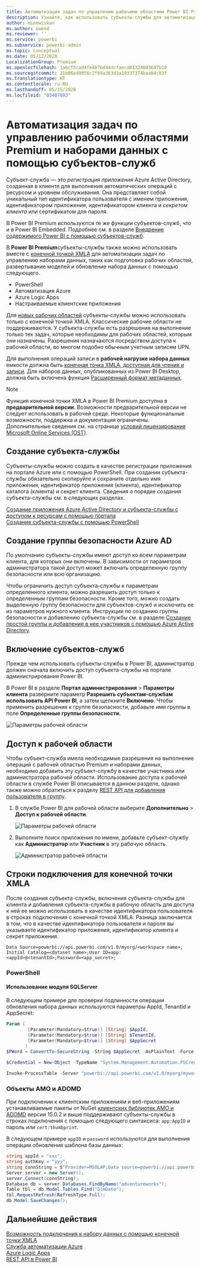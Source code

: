 ```yaml
---
title: Автоматизация задач по управлению рабочими областями Power BI Premium и наборами данных с помощью субъектов-служб | Документация Майкрософт
description: Узнайте, как использовать субъекты-службы для автоматизации задач по управлению рабочими областями Power BI Premium и наборами данных.
author: minewiskan
ms.author: owend
ms.reviewer: ''
ms.service: powerbi
ms.subservice: powerbi-admin
ms.topic: conceptual
ms.date: 05/12/2020
LocalizationGroup: Premium
ms.openlocfilehash: 1a6cf5cad4fe4b76d44dcfaecd81324003687b10
ms.sourcegitcommit: 21b06e49056c2f69a363d3a19337374baa84c83f
ms.translationtype: HT
ms.contentlocale: ru-RU
ms.lasthandoff: 05/15/2020
ms.locfileid: "83407893"
---
```

# <a name="automate-premium-workspace-and-dataset-tasks-with-service-principals"></a>Автоматизация задач по управлению рабочими областями Premium и наборами данных с помощью субъектов-служб

Субъект-служба — это *регистрация приложения* Azure Active Directory, созданная в клиенте для выполнения автоматических операций с ресурсом и уровнем обслуживания. Она представляет собой уникальный тип идентификатора пользователя с именем приложения, идентификатором приложения, идентификатором клиента и *секретом клиента* или сертификатом для пароля.

В Power BI Premium используются те же функции субъектов-служб, что и в Power BI Embedded. Подробнее см. в разделе [Внедрение содержимого Power BI с помощью субъектов-служб](../developer/embedded/embed-service-principal.md).

В **Power BI Premium**субъекты-службы также можно использовать вместе с [конечной точкой XMLA](service-premium-connect-tools.md) для автоматизации задач по управлению наборами данных, таких как подготовка рабочих областей, развертывание моделей и обновление набора данных с помощью следующего.

- PowerShell
- Автоматизация Azure
- Azure Logic Apps
- Настраиваемые клиентские приложения

Для [новых рабочих областей](../collaborate-share/service-new-workspaces.md) субъекты-службы можно использовать только с конечной точкой XMLA. Классические рабочие области не поддерживаются. У субъекта-службы есть разрешения на выполнение только тех задач, которые необходимы для рабочих областей, которым они назначены. Разрешения назначаются посредством доступа к рабочей области, во многом подобно обычным учетным записям UPN.

Для выполнения операций записи в **рабочей нагрузке набора данных** емкости должна быть [конечная точка XMLA, доступная для чтения и записи](service-premium-connect-tools.md#enable-xmla-read-write). Для наборов данных, опубликованных из Power BI Desktop, должна быть включена функция [Расширенный формат метаданных](../connect-data/desktop-enhanced-dataset-metadata.md).

> [!NOTE]
> Функция конечной точки XMLA в Power BI Premium доступна в **предварительной версии**. Возможности предварительной версии не следует использовать в рабочей среде. Некоторые функциональные возможности, поддержка и документация ограничены.  Дополнительные сведения см. на странице [условий лицензирования Microsoft Online Services (OST)](https://www.microsoft.com/licensing/product-licensing/products?rtc=1).

## <a name="create-a-service-principal"></a>Создание субъекта-службы

Субъекты-службы можно создать в качестве регистрации приложения на портале Azure или с помощью PowerShell. При создании субъекта-службы обязательно скопируйте и сохраните отдельно имя приложения, идентификатор приложения (клиента), идентификатор каталога (клиента) и секрет клиента. Сведения о порядке создания субъекта-службы см. в следующих разделах.

[Создание приложения Azure Active Directory и субъекта-службы с доступом к ресурсам с помощью портала](https://docs.microsoft.com/azure/active-directory/develop/howto-create-service-principal-portal)   
[Создание субъекта-службы с помощью PowerShell](https://docs.microsoft.com/azure/active-directory/develop/howto-authenticate-service-principal-powershell)

## <a name="create-an-azure-ad-security-group"></a>Создание группы безопасности Azure AD

По умолчанию субъекты-службы имеют доступ ко всем параметрам клиента, для которых они включены. В зависимости от параметров администратора такой доступ может включать определенную группу безопасности или всю организацию.

Чтобы ограничить доступ субъекта-службы к параметрам определенного клиента, можно разрешить доступ только к определенным группам безопасности. Кроме того, можно создать выделенную группу безопасности для субъектов-служб и исключить ее из параметров нужного клиента. Инструкции по созданию группы безопасности и добавлению субъекта-службы см. в разделе [Создание простой группы и добавление в нее участников с помощью Azure Active Directory](https://docs.microsoft.com/azure/active-directory/fundamentals/active-directory-groups-create-azure-portal).

## <a name="enable-service-principals"></a>Включение субъектов-служб

Прежде чем использовать субъекты-службы в Power BI, администратор должен сначала включить доступ субъекта-службы на портале администрирования Power BI.

В Power BI в разделе **Портал администрирования** > **Параметры клиента** разверните параметр **Разрешить субъектам-службам использовать API Power BI**, а затем щелкните **Включено**. Чтобы применить разрешения к группе безопасности, добавьте имя группы в поле **Определенные группы безопасности**.

![Параметры рабочей области](media/service-premium-service-principal/admin-portal.png)

## <a name="workspace-access"></a>Доступ к рабочей области

Чтобы субъект-служба имела необходимые разрешения на выполнение операций с рабочей областью Premium и наборами данных, необходимо добавить эту субъект-службу в качестве участника или администратора рабочей области. Использование доступа к рабочей области в службе Power BI описывается в данном разделе, однако также можно обратиться к разделу [REST API для добавления пользователя в группу](https://docs.microsoft.com/rest/api/power-bi/groups/addgroupuser).

1. В службе Power BI для рабочей области выберите **Дополнительно** > **Доступ к рабочей области**.

    ![Параметры рабочей области](media/service-premium-service-principal/workspace-access.png)

2. Выполните поиск приложения по имени, добавьте субъект-службу как **Администратор** или **Участник** в эту рабочую область.

    ![Администратор рабочей области](media/service-premium-service-principal/add-service-principal-in-the-UI.png)

## <a name="connection-strings-for-the-xmla-endpoint"></a>Строки подключения для конечной точки XMLA

После создания субъекта-службы, включения субъекта-службы для клиента и добавления субъекта-службы в рабочую область для доступа к ней ее можно использовать в качестве идентификатора пользователя в строках подключения с конечной точкой XMLA. Разница заключается в том, что в качестве идентификатора пользователя и пароля вы указываете идентификатор приложения, идентификатор клиента и секрет приложения.

`Data Source=powerbi://api.powerbi.com/v1.0/myorg/<workspace name>; Initial Catalog=<dataset name>;User ID=app:<appId>@<tenantId>;Password=<app_secret>;`

### <a name="powershell"></a>PowerShell

#### <a name="using-sqlserver-module"></a>Использование модуля SQLServer

В следующем примере для проверки подлинности операции обновления набора данных используются параметры AppId, TenantId и AppSecret:

```powershell
Param (
        [Parameter(Mandatory=$true)] [String] $AppId,
        [Parameter(Mandatory=$true)] [String] $TenantId,
        [Parameter(Mandatory=$true)] [String] $AppSecret
       )
$PWord = ConvertTo-SecureString -String $AppSecret -AsPlainText -Force

$Credential = New-Object -TypeName "System.Management.Automation.PSCredential" -ArgumentList $AppId, $PWord

Invoke-ProcessTable -Server "powerbi://api.powerbi.com/v1.0/myorg/myworkspace" -TableName "mytable" -Database "mydataset" -RefreshType "Full" -ServicePrincipal -ApplicationId $AppId -TenantId $TenantId -Credential $Credential
```

### <a name="amo-and-adomd"></a>Объекты AMO и ADOMD

При подключении к клиентским приложениям и веб-приложениям устанавливаемые пакеты от NuGet [клиентских библиотек AMO и ADOMD](https://docs.microsoft.com/azure/analysis-services/analysis-services-data-providers) версии 15.0.2 и выше поддерживают субъекты-службы в строках подключения с помощью следующего синтаксиса: `app:AppID` и пароль или `cert:thumbprint`.

В следующем примере `appID` и `password` используются для выполнения операции обновления шаблона базы данных:

```csharp
string appId = "xxx";
string authKey = "yyy";
string connString = $"Provider=MSOLAP;Data source=powerbi://api.powerbi.com/v1.0/<tenant>/<workspacename>;Initial catalog=<datasetname>;User ID=app:{appId};Password={authKey};";
Server server = new Server();
server.Connect(connString);
Database db = server.Databases.FindByName("adventureworks");
Table tbl = db.Model.Tables.Find("DimDate");
tbl.RequestRefresh(RefreshType.Full);
db.Model.SaveChanges();
```

## <a name="next-steps"></a>Дальнейшие действия

[Возможность подключения к набору данных с помощью конечной точки XMLA](service-premium-connect-tools.md)  
[Служба автоматизации Azure](https://docs.microsoft.com/azure/automation)  
[Azure Logic Apps](https://docs.microsoft.com/azure/logic-apps/)  
[REST API в Power BI](https://docs.microsoft.com/rest/api/power-bi/)
